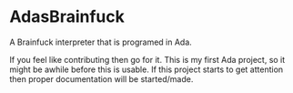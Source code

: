 # AdasBrainfuck
 A Brainfuck interpreter that is programed in Ada.
 

If you feel like contributing then go for it. 
This is my first Ada project, so it might be awhile before this is usable.
If this project starts to get attention then proper documentation will be started/made.
